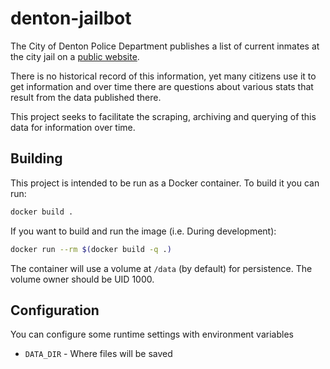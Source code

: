 # denton-jailbot
The City of Denton Police Department publishes a list of current inmates at the city jail on a [public website](https://athena.dentonpolice.com/jailview/JailView.aspx).

There is no historical record of this information, yet many citizens use it to get information and over time
there are questions about various stats that result from the data published there.

This project seeks to facilitate the scraping, archiving and querying of this data for information over time.

## Building
This project is intended to be run as a Docker container.
To build it you can run:
```sh
docker build .
```

If you want to build and run the image (i.e. During development):
```sh
docker run --rm $(docker build -q .)
```

The container will use a volume at `/data` (by default) for persistence.
The volume owner should be UID 1000.

## Configuration
You can configure some runtime settings with environment variables
- `DATA_DIR` - Where files will be saved
